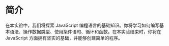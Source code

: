 # 简介

在本实验中，我们将探索 JavaScript 编程语言的基础知识。你将学习如何编写基本语法、操作数据类型、使用条件语句、循环和函数。在本实验结束时，你将在 JavaScript 方面拥有坚实的基础，并能够创建简单的程序。
